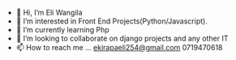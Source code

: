 - 👋 Hi, I’m   Eli   Wangila
- 👀 I’m interested in Front End Projects(Python/Javascript).
- 🌱 I’m currently learning Php
- 💞️ I’m looking to collaborate on django projects and any other IT
- 📫 How to reach me ...
ekirapaeli254@gmail.com
0719470618
<!---
eliwangila/eliwangila is a ✨ special ✨ repository because its `README.md` (this file) appears on your GitHub profile.
You can click the Preview link to take a look at your changes.
--->
